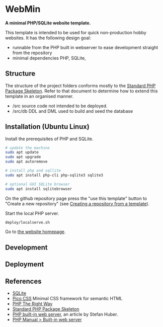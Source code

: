 # WebMin

**A minimal PHP/SQLite website template.**

This template is intended to be used for quick non-production hobby websites. It has the following design goal:

* runnable from the PHP built in webserver to ease development straight from the repository
* minimal dependencies PHP,  SQLite, 

## Structure

The structure of the project folders conforms mostly to the  [Standard PHP Package Skeleton](https://github.com/php-pds/skeleton). Refer to that document to determine how to extend this template in an organised manner.

* /src source code not intended to be deployed. 
* /src/db DDL and DML used to build and seed the database

## Installation (Ubuntu Linux)

Install the prerequisites of PHP and SQLite.

```sh
# update the machine
sudo apt update
sudo apt upgrade
sudo apt autoremove

# install php and sqllite
sudo apt install php-cli php-sqlite3 sqlite3

# optional GUI SQLite browser
sudo apt install sqlitebrowser
```

On the github repository page press the "use this template" button to "Create a new repository" (see [Creating a repository from a template](https://docs.github.com/en/repositories/creating-and-managing-repositories/creating-a-repository-from-a-template#creating-a-repository-from-a-template)).

Start the local PHP server.

```bash
deploy/localserve.sh
```

Go to [the website homepage](http://localhost:8080).

## Development

## Deployment

## References

* [SQLite](https://www.sqlite.org/)
* [Pico CSS](https://picocss.com/) Minimal CSS framework for semantic HTML
* [PHP The Right Way](https://phptherightway.com/)
* [Standard PHP Package Skeleton](https://github.com/php-pds/skeleton)
* [PHP built-in web server](https://stefanhuber.at/posts/php-builtin-webserver/), an article by Stefan Huber.
* [PHP Manual > Built-in web server](https://www.php.net/manual/en/features.commandline.webserver.php)